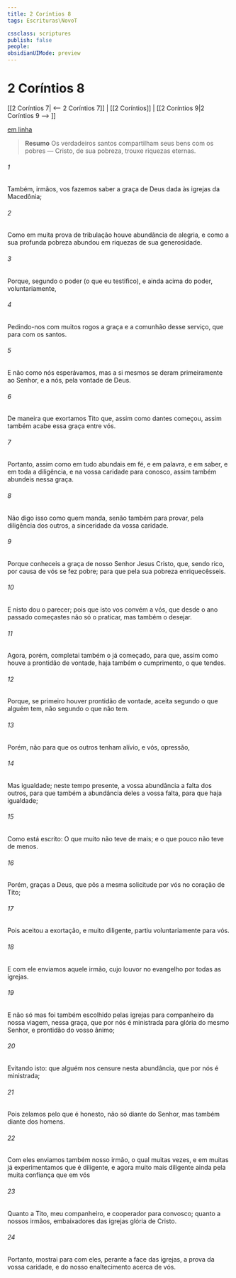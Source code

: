 ```yaml
---
title: 2 Coríntios 8
tags: Escrituras\NovoT

cssclass: scriptures
publish: false
people:
obsidianUIMode: preview
---
```


# 2 Coríntios 8
[[2 Coríntios 7| <-- 2 Coríntios 7]] | [[2 Coríntios]] | [[2 Coríntios 9|2 Coríntios 9 --> ]]

[em linha](https://churchofjesuschrist.org/study/scriptures/nt/2-cor/8?lang=por)

> __Resumo__
Os verdadeiros santos compartilham seus bens com os pobres — Cristo, de sua pobreza, trouxe riquezas eternas.

###### 1 
Também, irmãos, vos fazemos saber a graça de Deus dada às igrejas da Macedônia;

###### 2 
Como em muita prova de tribulação houve abundância de alegria, e como a sua profunda pobreza abundou em riquezas de sua generosidade.

###### 3 
Porque, segundo o  poder (o que eu  testifico), e ainda acima do  poder,  voluntariamente,

###### 4 
Pedindo-nos com muitos rogos a graça e a comunhão desse serviço, que  para com os santos.

###### 5 
E  não  como nós esperávamos, mas a si mesmos se deram primeiramente ao Senhor, e  a nós, pela vontade de Deus.

###### 6 
De maneira que exortamos Tito que, assim como dantes começou, assim também acabe essa graça entre vós.

###### 7 
Portanto, assim como em tudo abundais em fé, e em palavra, e em saber, e em toda a diligência, e na vossa caridade para conosco, assim também abundeis nessa graça.

###### 8 
Não digo isso como quem manda, senão também para provar, pela diligência dos outros, a sinceridade da vossa caridade.

###### 9 
Porque  conheceis a graça de nosso Senhor Jesus Cristo, que, sendo rico, por causa de vós se fez pobre; para que pela sua pobreza enriquecêsseis.

###### 10 
E nisto dou o  parecer; pois que isto vos convém a vós, que desde o ano passado começastes não só o praticar, mas também o desejar.

###### 11 
Agora, porém, completai também o já começado, para que, assim como houve a prontidão de vontade, haja também o cumprimento,  o que tendes.

###### 12 
Porque, se primeiro houver prontidão de vontade,  aceita segundo o que alguém tem,  não segundo o que não tem.

###### 13 
Porém, não  para que os outros tenham alívio, e vós, opressão,

###### 14 
Mas  igualdade; neste tempo presente, a vossa abundância  a falta dos outros, para que também a abundância deles  a vossa falta, para que haja igualdade;

###### 15 
Como está escrito: O que muito  não teve de mais; e o que pouco  não teve de menos.

###### 16 
Porém, graças a Deus, que pôs a mesma solicitude por vós no coração de Tito;

###### 17 
Pois aceitou a exortação, e muito diligente, partiu voluntariamente para vós.

###### 18 
E com ele enviamos aquele irmão, cujo louvor no evangelho  por todas as igrejas.

###### 19 
E não só  mas foi também escolhido pelas igrejas para companheiro da nossa viagem, nessa graça, que por nós é ministrada para glória do mesmo Senhor, e prontidão do vosso ânimo;

###### 20 
Evitando isto: que alguém nos censure nesta abundância, que por nós é ministrada;

###### 21 
Pois zelamos pelo que é honesto, não só diante do Senhor, mas também diante dos homens.

###### 22 
Com eles enviamos também  nosso irmão, o qual muitas vezes, e em muitas  já experimentamos que é diligente, e agora muito mais diligente ainda pela muita confiança que em vós 

###### 23 
Quanto a Tito,  meu companheiro, e cooperador para convosco; quanto a nossos irmãos,  embaixadores das igrejas  glória de Cristo.

###### 24 
Portanto, mostrai para com eles, perante a face das igrejas, a prova da vossa caridade, e do nosso enaltecimento acerca de vós.

